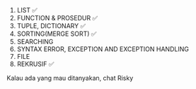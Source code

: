 1. LIST ✅
2. FUNCTION & PROSEDUR ✅
3. TUPLE, DICTIONARY ✅
4. SORTING(MERGE SORT) ✅
5. SEARCHING
6. SYNTAX ERROR, EXCEPTION AND EXCEPTION HANDLING
7. FILE
8. REKRUSIF ✅


Kalau ada yang mau ditanyakan, chat Risky
